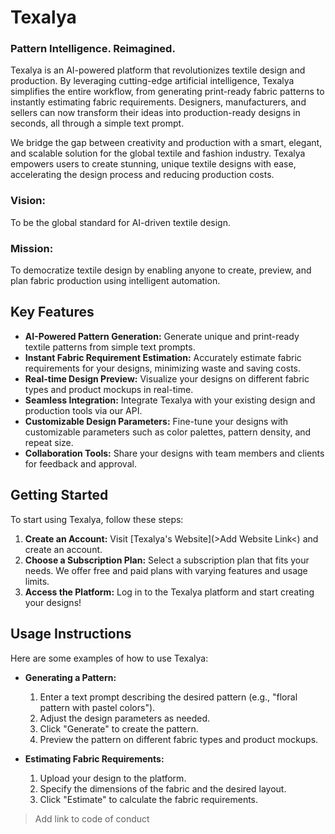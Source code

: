 # Texalya
### Pattern Intelligence. Reimagined.

Texalya is an AI-powered platform that revolutionizes textile design and production. By leveraging cutting-edge artificial intelligence, Texalya simplifies the entire workflow, from generating print-ready fabric patterns to instantly estimating fabric requirements. Designers, manufacturers, and sellers can now transform their ideas into production-ready designs in seconds, all through a simple text prompt.

We bridge the gap between creativity and production with a smart, elegant, and scalable solution for the global textile and fashion industry. Texalya empowers users to create stunning, unique textile designs with ease, accelerating the design process and reducing production costs.

### Vision: 
To be the global standard for AI-driven textile design.

### Mission: 
To democratize textile design by enabling anyone to create, preview, and plan fabric production using intelligent automation.

## Key Features

*   **AI-Powered Pattern Generation:** Generate unique and print-ready textile patterns from simple text prompts.
*   **Instant Fabric Requirement Estimation:** Accurately estimate fabric requirements for your designs, minimizing waste and saving costs.
*   **Real-time Design Preview:** Visualize your designs on different fabric types and product mockups in real-time.
*   **Seamless Integration:** Integrate Texalya with your existing design and production tools via our API.
*   **Customizable Design Parameters:** Fine-tune your designs with customizable parameters such as color palettes, pattern density, and repeat size.
*   **Collaboration Tools:** Share your designs with team members and clients for feedback and approval.

## Getting Started

To start using Texalya, follow these steps:

1.  **Create an Account:** Visit [Texalya's Website](>Add Website Link<) and create an account.
2.  **Choose a Subscription Plan:** Select a subscription plan that fits your needs. We offer free and paid plans with varying features and usage limits.
3.  **Access the Platform:** Log in to the Texalya platform and start creating your designs!

## Usage Instructions

Here are some examples of how to use Texalya:

*   **Generating a Pattern:**

    1.  Enter a text prompt describing the desired pattern (e.g., "floral pattern with pastel colors").
    2.  Adjust the design parameters as needed.
    3.  Click "Generate" to create the pattern.
    4.  Preview the pattern on different fabric types and product mockups.

*   **Estimating Fabric Requirements:**

    1.  Upload your design to the platform.
    2.  Specify the dimensions of the fabric and the desired layout.
    3.  Click "Estimate" to calculate the fabric requirements.

> Add link to code of conduct
